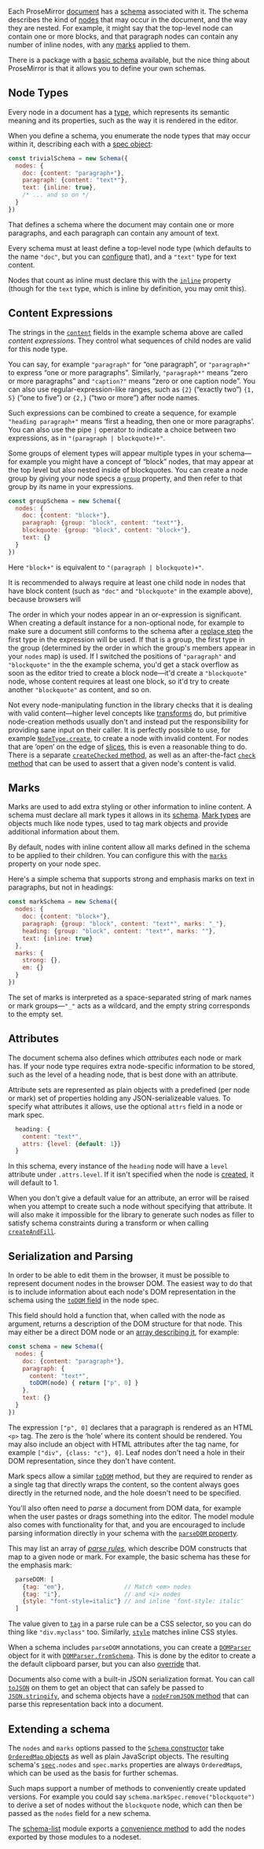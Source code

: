 Each ProseMirror [document](#doc) has a [schema](##model.Schema)
associated with it. The schema describes the kind of
[nodes](##model.Node) that may occur in the document, and the way they
are nested. For example, it might say that the top-level node can
contain one or more blocks, and that paragraph nodes can contain any
number of inline nodes, with any [marks](##model.Mark) applied to
them.

There is a package with a [basic schema](##schema-basic) available,
but the nice thing about ProseMirror is that it allows you to define
your own schemas.

## Node Types

Every node in a document has a [type](##model.NodeType), which
represents its semantic meaning and its properties, such as the way it
is rendered in the editor.

When you define a schema, you enumerate the node types that may occur
within it, describing each with a [spec object](##model.NodeSpec):

```javascript
const trivialSchema = new Schema({
  nodes: {
    doc: {content: "paragraph+"},
    paragraph: {content: "text*"},
    text: {inline: true},
    /* ... and so on */
  }
})
```

That defines a schema where the document may contain one or more
paragraphs, and each paragraph can contain any amount of text.

Every schema must at least define a top-level node type (which
defaults to the name `"doc"`, but you can
[configure](##model.Schema.topNodeType) that), and a `"text"` type for
text content.

Nodes that count as inline must declare this with the
[`inline`](##model.NodeSpec.inline) property (though for the `text`
type, which is inline by definition, you may omit this).

## Content Expressions

The strings in the [`content`](##model.NodeSpec.content) fields in the
example schema above are called _content expressions_. They control
what sequences of child nodes are valid for this node type.

You can say, for example `"paragraph"` for “one paragraph”, or
`"paragraph+"` to express “one or more paragraphs”. Similarly,
`"paragraph*"` means “zero or more paragraphs” and `"caption?"` means
“zero or one caption node”. You can also use regular-expression-like
ranges, such as `{2}` (“exactly two”) `{1, 5}` (“one to five”) or
`{2,}` (“two or more”) after node names.

Such expressions can be combined to create a sequence, for example
`"heading paragraph+"` means ‘first a heading, then one or more
paragraphs’. You can also use the pipe `|` operator to indicate a
choice between two expressions, as in `"(paragraph | blockquote)+"`.

Some groups of element types will appear multiple types in your
schema—for example you might have a concept of “block” nodes, that may
appear at the top level but also nested inside of blockquotes. You can
create a node group by giving your node specs a
[`group`](##model.NodeSpec.group) property, and then refer to that
group by its name in your expressions.

```javascript
const groupSchema = new Schema({
  nodes: {
    doc: {content: "block+"},
    paragraph: {group: "block", content: "text*"},
    blockquote: {group: "block", content: "block+"},
    text: {}
  }
})
```

Here `"block+"` is equivalent to `"(paragraph | blockquote)+"`.

It is recommended to always require at least one child node in nodes
that have block content (such as `"doc"` and `"blockquote"` in the
example above), because browsers will 

The order in which your nodes appear in an or-expression is
significant. When creating a default instance for a non-optional node,
for example to make sure a document still conforms to the schema after
a [replace step](##transform.ReplaceStep) the first type in the
expression will be used. If that is a group, the first type in the
group (determined by the order in which the group's members appear in
your `nodes` map) is used. If I switched the positions of
`"paragraph"` and `"blockquote"` in the the example schema, you'd get
a stack overflow as soon as the editor tried to create a block
node—it'd create a `"blockquote"` node, whose content requires at
least one block, so it'd try to create another `"blockquote"` as
content, and so on.

Not every node-manipulating function in the library checks that it is
dealing with valid content—higher level concepts like
[transforms](#transform) do, but primitive node-creation methods
usually don't and instead put the responsibility for providing sane
input on their caller. It is perfectly possible to use, for example
[`NodeType.create`](##model.NodeType.create), to create a node with
invalid content. For nodes that are ‘open’ on the edge of
[slices](#doc.slices), this is even a reasonable thing to do. There
is a separate [`createChecked`
method](##model.NodeType.createChecked), as well as an after-the-fact
[`check` method](##model.Node.check) that can be used to assert that a
given node's content is valid.

## Marks

Marks are used to add extra styling or other information to inline
content. A schema must declare all mark types it allows in its
[schema](##model.Schema). [Mark types](##model.MarkType) are objects
much like node types, used to tag mark objects and provide additional
information about them.

By default, nodes with inline content allow all marks defined in the
schema to be applied to their children. You can configure this with
the [`marks`](##model.NodeSpec.marks) property on your node spec.

Here's a simple schema that supports strong and emphasis marks on
text in paragraphs, but not in headings:

```javascript
const markSchema = new Schema({
  nodes: {
    doc: {content: "block+"},
    paragraph: {group: "block", content: "text*", marks: "_"},
    heading: {group: "block", content: "text*", marks: ""},
    text: {inline: true}
  },
  marks: {
    strong: {},
    em: {}
  }
})
```

The set of marks is interpreted as a space-separated string of mark
names or mark groups—`"_"` acts as a wildcard, and the empty string
corresponds to the empty set.

## Attributes

The document schema also defines which _attributes_ each node or mark
has. If your node type requires extra node-specific information to be
stored, such as the level of a heading node, that is best done with an
attribute.

Attribute sets are represented as plain objects with a predefined (per
node or mark) set of properties holding any JSON-serializeable values.
To specify what attributes it allows, use the optional `attrs` field
in a node or mark spec.

```javascript
  heading: {
    content: "text*",
    attrs: {level: {default: 1}}
  }
```

In this schema, every instance of the `heading` node will have a
`level` attribute under `.attrs.level`. If it isn't specified when the
node is [created](##model.NodeType.create), it will default to 1.

When you don't give a default value for an attribute, an error will be
raised when you attempt to create such a node without specifying that
attribute. It will also make it impossible for the library to generate
such nodes as filler to satisfy schema constraints during a transform
or when calling [`createAndFill`](##model.NodeType.createAndFill).

## Serialization and Parsing

In order to be able to edit them in the browser, it must be possible
to represent document nodes in the browser DOM. The easiest way to do
that is to include information about each node's DOM representation in
the schema using the [`toDOM` field](##model.NodeSpec.toDOM) in the
node spec.

This field should hold a function that, when called with the node as
argument, returns a description of the DOM structure for that node.
This may either be a direct DOM node or an [array describing
it](##model.DOMOutputSpec), for example:

```javascript
const schema = new Schema({
  nodes: {
    doc: {content: "paragraph+"},
    paragraph: {
      content: "text*",
      toDOM(node) { return ["p", 0] }
    },
    text: {}
  }
})
```

The expression `["p", 0]` declares that a paragraph is rendered as an
HTML `<p>` tag. The zero is the ‘hole’ where its content should be
rendered. You may also include an object with HTML attributes after
the tag name, for example `["div", {class: "c"}, 0]`. Leaf nodes don't
need a hole in their DOM representation, since they don't have
content.

Mark specs allow a similar [`toDOM`](##model.MarkSpec.toDOM) method,
but they are required to render as a single tag that directly wraps
the content, so the content always goes directly in the returned node,
and the hole doesn't need to be specified.

You'll also often need to _parse_ a document from DOM data, for
example when the user pastes or drags something into the editor. The
model module also comes with functionality for that, and you are
encouraged to include parsing information directly in your schema with
the [`parseDOM` property](##model.NodeSpec.parseDOM).

This may list an array of [_parse rules_](##model.ParseRule), which
describe DOM constructs that map to a given node or mark. For example,
the basic schema has these for the emphasis mark:

```javascript
  parseDOM: [
    {tag: "em"},                 // Match <em> nodes
    {tag: "i"},                  // and <i> nodes
    {style: "font-style=italic"} // and inline 'font-style: italic'
  ]
```

The value given to [`tag`](##model.ParseRule.tag) in a parse rule can
be a CSS selector, so you can do thing like `"div.myclass"` too.
Similarly, [`style`](##model.ParseRule.style) matches inline CSS
styles.

When a schema includes `parseDOM` annotations, you can create a
[`DOMParser`](##model.DOMParser) object for it with
[`DOMParser.fromSchema`](##model.DOMParser^fromSchema). This is done
by the editor to create a the default clipboard parser, but you can
also [override](##view.EditorProps.clipboardParser) that.

Documents also come with a built-in JSON serialization format. You can
call [`toJSON`](##model.Node.toJSON) on them to get an object that can
safely be passed to
[`JSON.stringify`](https://developer.mozilla.org/en-US/docs/Web/JavaScript/Reference/Global_Objects/JSON/stringify),
and schema objects have a [`nodeFromJSON` method](##model.Schema.nodeFromJSON)
that can parse this representation back into a document.

## Extending a schema

The `nodes` and `marks` options passed to the [`Schema`
constructor](##model.Schema) take [`OrderedMap`
objects](https://github.com/marijnh/orderedmap#readme) as well as
plain JavaScript objects. The resulting schema's
[`spec`](##model.Schema.spec)`.nodes` and `spec.marks` properties are
always `OrderedMap`s, which can be used as the basis for further
schemas.

Such maps support a number of methods to conveniently create updated
versions. For example you could say
`schema.markSpec.remove("blockquote")` to derive a set of nodes
without the `blockquote` node, which can then be passed as the `nodes`
field for a new schema.

The [schema-list](##schema-list) module exports a [convenience
method](##schema-list.addListNodes) to add the nodes exported by those
modules to a nodeset.
